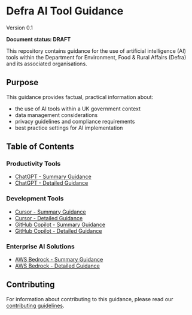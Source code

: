 # Defra AI Tool Guidance
Version 0.1

**Document status: DRAFT**

This repository contains guidance for the use of artificial intelligence (AI) tools within the Department for Environment, Food & Rural Affairs (Defra) and its associated organisations.

## Purpose

This guidance provides factual, practical information about:
- the use of AI tools within a UK government context
- data management considerations
- privacy guidelines and compliance requirements
- best practice settings for AI implementation

## Table of Contents

### Productivity Tools
- [ChatGPT - Summary Guidance](/tool-guidance/chat-gpt-summary.md)
- [ChatGPT - Detailed Guidance](/tool-guidance/chat-gpt-detailed.md)

### Development Tools
- [Cursor - Summary Guidance](/tool-guidance/cursor-summary.md)
- [Cursor - Detailed Guidance](/tool-guidance/cursor-detailed.md)
- [GitHub Copilot - Summary Guidance](/tool-guidance/github-copilot-summary.md)
- [GitHub Copilot - Detailed Guidance](/tool-guidance/github-copilot-detailed.md)

### Enterprise AI Solutions
- [AWS Bedrock - Summary Guidance](/tool-guidance/aws-bedrock-summary.md)
- [AWS Bedrock - Detailed Guidance](/tool-guidance/aws-bedrock-detailed-todd.md) 

## Contributing

For information about contributing to this guidance, please read our [contributing guidelines](CONTRIBUTING.md).
